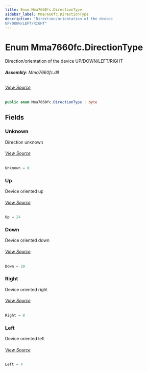 ```yaml
---
title: Enum Mma7660fc.DirectionType
sidebar_label: Mma7660fc.DirectionType
description: "Direction/orientation of the device
UP/DOWN/LEFT/RIGHT"
---
```

# Enum Mma7660fc.DirectionType
Direction/orientation of the device
UP/DOWN/LEFT/RIGHT

###### **Assembly**: Mma7660fc.dll
###### [View Source](https://github.com/WildernessLabs/Meadow.Foundation.git/blob/develop/Source/Meadow.Foundation.Peripherals/Sensors.Motion.Mma7660fc/Driver/Mma7660fc.Enums.cs#L63)
```csharp title="Declaration"
public enum Mma7660fc.DirectionType : byte
```
## Fields
### Unknown
Direction unknown
###### [View Source](https://github.com/WildernessLabs/Meadow.Foundation.git/blob/develop/Source/Meadow.Foundation.Peripherals/Sensors.Motion.Mma7660fc/Driver/Mma7660fc.Enums.cs#L68)
```csharp title="Declaration"
Unknown = 0
```
### Up
Device oriented up
###### [View Source](https://github.com/WildernessLabs/Meadow.Foundation.git/blob/develop/Source/Meadow.Foundation.Peripherals/Sensors.Motion.Mma7660fc/Driver/Mma7660fc.Enums.cs#L72)
```csharp title="Declaration"
Up = 24
```
### Down
Device oriented down
###### [View Source](https://github.com/WildernessLabs/Meadow.Foundation.git/blob/develop/Source/Meadow.Foundation.Peripherals/Sensors.Motion.Mma7660fc/Driver/Mma7660fc.Enums.cs#L76)
```csharp title="Declaration"
Down = 20
```
### Right
Device oriented right
###### [View Source](https://github.com/WildernessLabs/Meadow.Foundation.git/blob/develop/Source/Meadow.Foundation.Peripherals/Sensors.Motion.Mma7660fc/Driver/Mma7660fc.Enums.cs#L80)
```csharp title="Declaration"
Right = 8
```
### Left
Device oriented left
###### [View Source](https://github.com/WildernessLabs/Meadow.Foundation.git/blob/develop/Source/Meadow.Foundation.Peripherals/Sensors.Motion.Mma7660fc/Driver/Mma7660fc.Enums.cs#L84)
```csharp title="Declaration"
Left = 4
```
